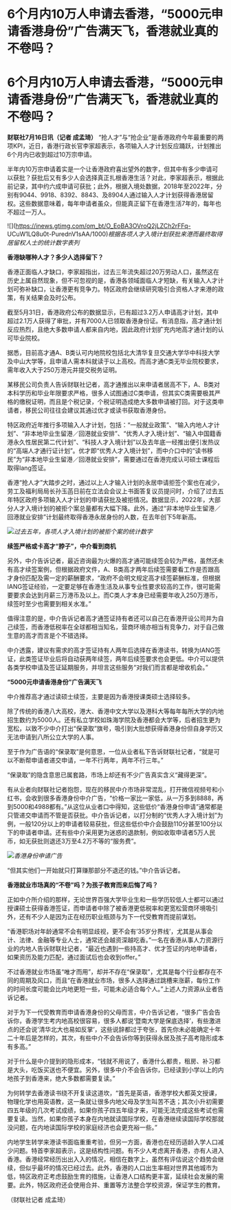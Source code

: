 # 6个月内10万人申请去香港，“5000元申请香港身份”广告满天飞，香港就业真的不卷吗？

# 6个月内10万人申请去香港，“5000元申请香港身份”广告满天飞，香港就业真的不卷吗？

**财联社7月16日讯（记者 成孟琦）**
“抢人才”与“抢企业”是香港政府今年最重要的两项KPI，近日，香港行政长官李家超表示，各项输入人才计划反应踊跃，计划推出6个月内已收到超过10万宗申请。

半年内10万宗申请着实是一个让香港政府喜出望外的数字，但其中有多少申请可以获批？获批后又有多少人会选择真正扎根香港生活？对此，李家超表示，根据此前记录，其中约六成申请可获批；此外，根据入境处数据，2018年至2022年，分别有9044、9918、8392、8843、及8904人通过输入人才计划获得香港居留权。这些数据意味着，每年申请者虽众，但能真正留下在香港生活7年的，每年也不超过一万人。

![](https://inews.gtimg.com/om_bt/O_EoBA3OVroQ2jLZCh2rFFq-
UCuW1LQ8u0t-PurednV1sAA/1000)_根据各项人才入境计划获批来港而最终取得居留权人士的统计数字表列_

**香港缺哪种人才？多少人选择留下？**

香港正面临人才缺口，李家超指出，过去三年流失超过20万劳动人口，虽然这在历史上属自然现象，但不可忽视的是，香港各领域面临人才短缺，有关输入人才计划可弥补缺口，让香港更有竞争力。特区政府会继续研究吸引合资格人才来港的政策，有关结果会及时公布。

截至5月31日，香港政府公布的数据显示，已有超过3.2万人申请高才计划，其中超过2.1万人获得了审批，并有7000人已领取香港身份证。有消息指，高才通计划反应热烈，且绝大多数申请人都来自内地，因此政府计划扩充内地高才通计划的认可毕业院校。

据悉，目前高才通A、B类认可内地院校包括北大清华复旦交通大学华中科技大学及中山大学等，且申请人需本科就读于以上高校。而高才通C类无毕业院校要求，需年收入大于250万港元并提交税务证明。

某移民公司负责人告诉财联社记者，高才通推出以来申请者居高不下，A、B类对本科学历和毕业年限要求严格，很多人试图通过C类申请，但其实C类需要极其严格的缴税证明，而且是个税记录，个税证明造成绝大多数申请被打回。对于这类申请者，移民公司往往会建议其通过优才或读书获取香港身份。

特区政府近年推行多项输入人才计划，包括：“一般就业政策”、“输入内地人才计划”、“非本地毕业生留港／回港就业安排”、“优秀人才入境计划”、“输入中国籍香港永久性居民第二代计划”、“科技人才入境计划”以及去年底一经推出便引发热议的“高端人才通行证计划”。优才即“优秀人才入境计划”，而中介口中的“读书移民”为“非本地毕业生留港／回港就业安排”，需要通过在香港完成认可硕士课程后取得Iang签证。

香港“抢人才”大踏步之时，通过以上人才输入计划的永居申请拒签个案也在减少，劳工及福利局局长孙玉菡日前在立法会会议上书面答复议员提问时，介绍了过去五年特区政府多项输入人才计划的申请获批及被拒情况。数据显示，2022年，大部分人才入境计划的被拒个案总量都有大幅下降。此外，通过“非本地毕业生留港／回港就业安排”计划最终取得香港永居身份的人数，在去年创下5年新高。

![](https://inews.gtimg.com/om_bt/O5VXVRXZ9lr6Q2oUqYvq0IDiDeE7yfmlLsInBEh3LAgSYAA/1000)_过去五年，各项人才入境计划的被拒个案的统计数字_

**续签严格或卡高才“脖子”，中介看到商机**

另外，中介告诉记者，最近咨询最为火爆的高才通可能续签会较为严格，虽然还未有高才续签案例，但根据政府文件，A、B类高才两年后续签需要看工作是否跟高才身份匹配及需一定的薪酬要求，“政府不会明文规定高才续签薪酬标准，但根据IANG签证经验，一定要足够在香港生活及从事专业性要求较高的工作，很可能需要要求会达到月薪三万港币及以上。而C类人才本身已经需要年收入250万港币，续签时至少也需要到相关水准。”

值得注意的是，中介告诉记者高才通签证持有者还可以自己在香港开设公司并为自己续签，而香港低税率在全球都相当知名，营商环境亦相当有竞争力，对于自己做生意的高才而言是个不错选择。

中介透露，建议有需求的高才签证持有人两年后选择在香港读书，转换为IANG签证，此类签证毕业后将自动获两年续签，两年后续签要求也会更低。中介可以提供各类学校申请及签证延期服务，并坦言这些服务“对我们而言都是增收机会。”

**“5000元申请香港身份”广告满天飞**

中介推荐高才通过读硕士续签，主要是因为香港授课类硕士选择较多。

除了传统的香港八大高校，港大、香港中文大学以及港科大等每年每所大学的内地招生数约为5000人。还有私立学校如珠海学院及香港都会大学等，后者招生更为宽松，以致不少中介打出“保录取”旗号，吸引到大批想获得香港身份但自身学历又无法申请到八所公立大学的人事。

至于作为广告语的“保录取”是何意思，一位从业者私下告诉财联社记者，“就是可以不断帮申请者递交申请，一年不行两年，两年不行三年。”

“保录取”的隐含意思已属套路，市场上却还有不少广告真实含义“藏得更深”。

有从业者向财联社记者抱怨，现在的移民中介市场非常混乱，打开微信视频号和小红书，会收到很多香港身份中介广告，“价格一家比一家低，从一万多到8888，再到5000和4988都有。”从这位从业者口中得知，这些低价“香港身份申请”通常都是只管递交申请而不管是否获批。中介告诉记者，以打分制的“优秀人才入境计划”为例，一般120分以上的申请者较易获批，但这些低价中介会鼓励110分甚至100分以下的申请者申请。还有些中介采用更为迷惑的退款制，例如收取申请者5万人民币，如无获批则退还3万至4.2万不等的“服务费”。

![](https://inews.gtimg.com/om_bt/O1e4prpnC7_Aho8S54vX3cyi_3wUOnH_1LQ1kdZLxhgUAAA/1000)_香港身份申请广告_

“但其实他们一开始就只打算赚那部分不退还的钱。”中介告诉记者。

**香港就业市场真的“不卷”吗？为孩子教育而来后悔了吗？**

正如中介所介绍的那样，无论世界百强大学毕业生和一些学历较低人士都可以通过授课硕士获得香港签证，而申请者中除了被香港更低税率和更宽松营商环境吸引外，还有不少人是因为正在经历职业瓶颈与为下一代受教育而提前谋划。

“香港职场对年龄通常不会有明显歧视，更不会有’35岁分界线’，尤其是从事会计、法律、金融等专业人士，通常还会越资深越吃香。”一名在香港从事人力资源行业的内地人告诉财联社记者，“最近也遇到一些持高才、优才签证的内地申请者，如果资历及能力匹配，通过面试后也会收到offer。”

不过香港就业市场虽“唯才而用”，却并不存在“保录取”，尤其是每个行业都存在不同的周期及风口，而且“在香港就业市场，很多人选择通过跳槽来涨薪，每份工作的时间长度可能会比内地更短一些，可能未必适合每个人。”上述人力资源从业者告诉记者。

对于为下一代受教育而申请香港身份的父母而言，中介告诉记者，“很多广告会告诉你，香港学生考内地高校很容易，很多人都说’暨南大学是保底选择’，有些激进点的还会说’清华北大也易如反掌’，这些说辞都过于夸张，首先你未必能确定十年二十年后是怎样的，其次，有些中介不会告诉你等到获得永居及孩子高考隐形成本有多高。”

对于什么是中介提到的隐形成本，“钱就不用说了，香港什么都贵，租房、补习都是大头，吃饭买送也不便宜。另外，很多中介不会告诉你，已经读到小学以上的内地孩子到香港来，绝大多数都需要复读。”

为何转学去香港读书绕不开复读这道坎，“首先是英语，香港学校大都英文授课，物理化学也用英语教，这一条就让很多内地父母及学生叫苦不迭；其次小升初需要四五年级的几次考试成绩，如果你孩子四五年级才来，可能无法完成这些考试也需要复读。当然，如果你孩子本身在内地就读国际学校，在香港继续读国际学校那就没问题，在内地读国际学校的家庭经济也会更充裕一些。”

内地学生转学来港读书面临重重考验，但另一方面，香港也在经历适龄入学人口减少问题。特首李家超表示，这是结构性问题。有不少人考虑离开香港，亦有人进入香港。香港经常经历出出入入的情况，相信在数字上，虽然有评估说这个趋势会继续，但似乎最坏的情况已经过去。此外，香港的人口出生率相对世界其他城市为低，特区政府正考虑鼓励生育的措施，让香港人口结构更丰富，延续社会发展的需要。此外，特区政府还会使用合并、重置等方法整合学校资源，保证学生的教育。

（财联社记者 成孟琦）

